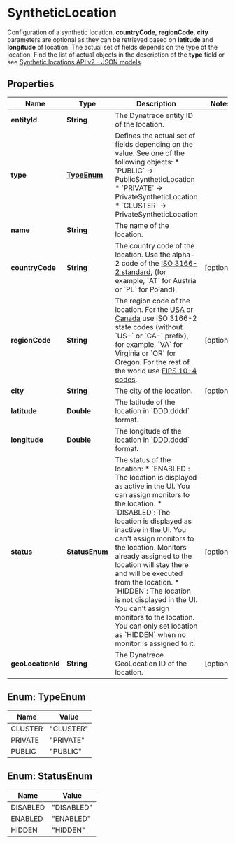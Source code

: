 

# SyntheticLocation

Configuration of a synthetic location.    **countryCode**, **regionCode**, **city** parameters are optional as they can be retrieved based on **latitude** and **longitude** of location.   The actual set of fields depends on the type of the location. Find the list of actual objects in the description of the **type** field or see [Synthetic locations API v2 - JSON models](https://dt-url.net/3n43szj).

## Properties

| Name | Type | Description | Notes |
|------------ | ------------- | ------------- | -------------|
|**entityId** | **String** | The Dynatrace entity ID of the location. |  |
|**type** | [**TypeEnum**](#TypeEnum) | Defines the actual set of fields depending on the value. See one of the following objects:   * &#x60;PUBLIC&#x60; -&gt; PublicSyntheticLocation  * &#x60;PRIVATE&#x60; -&gt; PrivateSyntheticLocation  * &#x60;CLUSTER&#x60; -&gt; PrivateSyntheticLocation   |  |
|**name** | **String** | The name of the location. |  |
|**countryCode** | **String** | The country code of the location.    Use the alpha-2 code of the [ISO 3166-2 standard](https://dt-url.net/iso3166-2), (for example, &#x60;AT&#x60; for Austria or &#x60;PL&#x60; for Poland). |  [optional] |
|**regionCode** | **String** | The region code of the location.    For the [USA](https://dt-url.net/iso3166us) or [Canada](https://dt-url.net/iso3166ca) use ISO 3166-2 state codes (without &#x60;US-&#x60; or &#x60;CA-&#x60; prefix), for example, &#x60;VA&#x60; for Virginia or &#x60;OR&#x60; for Oregon.    For the rest of the world use [FIPS 10-4 codes](https://dt-url.net/fipscodes). |  [optional] |
|**city** | **String** | The city of the location. |  [optional] |
|**latitude** | **Double** | The latitude of the location in &#x60;DDD.dddd&#x60; format. |  |
|**longitude** | **Double** | The longitude of the location in &#x60;DDD.dddd&#x60; format. |  |
|**status** | [**StatusEnum**](#StatusEnum) | The status of the location:   * &#x60;ENABLED&#x60;: The location is displayed as active in the UI. You can assign monitors to the location.  * &#x60;DISABLED&#x60;: The location is displayed as inactive in the UI. You can&#39;t assign monitors to the location. Monitors already assigned to the location will stay there and will be executed from the location.  * &#x60;HIDDEN&#x60;: The location is not displayed in the UI. You can&#39;t assign monitors to the location. You can only set location as &#x60;HIDDEN&#x60; when no monitor is assigned to it. |  [optional] |
|**geoLocationId** | **String** | The Dynatrace GeoLocation ID of the location. |  [optional] |



## Enum: TypeEnum

| Name | Value |
|---- | -----|
| CLUSTER | &quot;CLUSTER&quot; |
| PRIVATE | &quot;PRIVATE&quot; |
| PUBLIC | &quot;PUBLIC&quot; |



## Enum: StatusEnum

| Name | Value |
|---- | -----|
| DISABLED | &quot;DISABLED&quot; |
| ENABLED | &quot;ENABLED&quot; |
| HIDDEN | &quot;HIDDEN&quot; |



